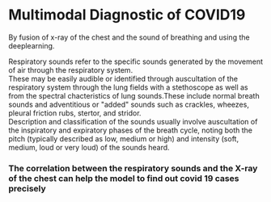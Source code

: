 # Multimodal Diagnostic of COVID19 
By fusion of x-ray of the chest and the sound of breathing and using the deeplearning.  

Respiratory sounds refer to the specific sounds generated by the movement of air through the respiratory system.  
These may be easily audible or identified through auscultation of the respiratory system through the lung fields with a stethoscope as well as from the spectral chacteristics of lung sounds.These include normal breath sounds and adventitious or "added" sounds such as crackles, wheezes, pleural friction rubs, stertor, and stridor.  
Description and classification of the sounds usually involve auscultation of the inspiratory and expiratory phases of the breath cycle, noting both the pitch (typically described as low, medium or high) and intensity (soft, medium, loud or very loud) of the sounds heard.    

### The correlation between the respiratory sounds and the X-ray of the chest can help the model to find out covid 19 cases precisely

